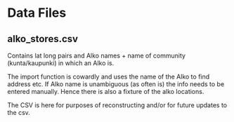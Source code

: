 Data Files
=========

alko_stores.csv
---------------
 Contains lat long pairs and Alko names + name of community (kunta/kaupunki)
 in which an Alko is.

 The import function is cowardly and uses the name of the Alko to find address
 etc. If Alko name is unambiguous (as often is) the info needs to be entered
 manually. Hence there is also a fixture of the alko locations.

 The CSV is here for purposes of reconstructing and/or for future updates to
 the csv.


